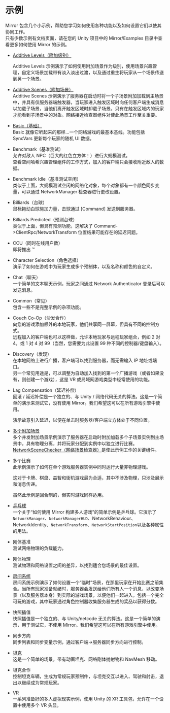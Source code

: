 # 示例

Mirror 包含几个小示例，帮助您学习如何使用各种功能以及如何设置它们以使其协同工作。\
只有少数示例有文档页面，请在您的 Unity 项目中的 Mirror/Examples 目录中查看更多如何使用 Mirror 的示例。

- [Additive Levels（附加级别）](additive-levels.md)

  &#x20;Additive Levels 示例演示了如何使用附加场景作为级别，使用场景兴趣管理，自定义场景加载带有淡入淡出过渡，以及通过重生将玩家从一个场景传送到另一个场景。

- [Additive Scenes（附加场景）](additive-scenes.md)\
  &#x20;Additive Scenes 示例演示了服务器在启动时将一个子场景附加加载到主场景中，并具有仅服务器端触发器，当玩家进入触发区域时向任何客户端生成消息以加载子场景，当他们离开触发区域时卸载子场景。只有在触发区域内的玩家才能看到子场景中的对象。网络接近检查器组件对使此场景工作至关重要。
- [Basic（基础）](basic.md)\
  &#x20;Basic 就像它听起来的那样...一个网络游戏的最基本基线。功能包括 SyncVars 更新每个玩家的随机 UI 数据。
- Benchmark（基准测试）\
  &#x20;允许对敌人 NPC（巨大的红色立方体！）进行大规模测试。\
  查看空间哈希兴趣管理组件的工作方式，加入的客户端只会接收附近敌人的数据。
- Benchmark Idle（基准测试空闲）\
  &#x20;类似于上面，大规模测试空闲的网络化对象，每个对象都有一个颜色同步变量，可以通过 NetworkManager 检查器进行更改设置。
- Billiards（台球）\
  &#x20;鼠标拖动白球施加力量，击球通过 \[Command] 发送到服务器。
- Billiards Predicted（预测台球）\
  &#x20;类似于上面，但具有预测功能，这解决了 Command->ClientRpc/NetworkTransform 位置结果可能存在的延迟问题。
- CCU（同时在线用户数）\
  &#x20;即将推出 ™&#x20;
- Character Selection（角色选择）\
  &#x20;演示了如何在游戏中为玩家生成多个预制体，以及名称和颜色的自定义。
- Chat（聊天）\
  &#x20;一个简单的文本聊天示例，玩家之间通过 Network Authenticator 登录后可以发送消息。
- Common（常见）\
  &#x20;包含一些不是完整示例的杂项功能。
- Couch Co-Op（沙发合作）\
  &#x20;向您的游戏添加额外的本地玩家，他们共享同一屏幕，但具有不同的控制方式。\
  远程加入的客户端也可以这样做，允许本地玩家与远程玩家组合，例如 2 对 4，或 1 对 4 对 99（当然，您需要为此设置 99 种不同的控制器/键盘输入）。
- Discovery（发现）\
  &#x20;在本地网络上进行广播，客户端可以找到服务器，而无需输入 IP 地址或端口。\
  另一个常见用途是，可以调整为自动加入找到的第一个广播游戏（或者如果没有，则创建一个游戏），这是 VR 或局域网游戏类型中经常使用的功能。&#x20;
- Lag Compensation（延迟补偿）\
  &#x20;回滚 / 延迟补偿是一个独立的、与 Unity / 网络代码无关的算法。这是一个简单的演示来测试它，没有使用 Mirror。我们希望这可以在所有游戏引擎中使用。

  演示故意引入延迟，以便在单击时服务器/客户端立方体处于不同位置。

- [多个附加场景](multiple-additive-scenes.md)\
  &#x20;多个并发附加场景示例演示了服务器在启动时附加加载多个子场景实例到主场景中，具有物理分离，并将玩家分配到实例中以独立进行比赛。[NetworkSceneChecker（网络场景检查器）](../components/deprecated/network-scene-checker.md)是使此示例工作的关键组件。
- 多个比赛\
  &#x20;此示例演示了如何在单个游戏服务器实例中同时运行大量非物理游戏。

  这对于卡牌、棋盘、益智和街机游戏最为合适，其中不涉及物理，只涉及展示和消息传递。

  虽然此示例是回合制的，但实时游戏同样适用。

- [乒乓球](pong.md)\
  &#x20;一个关于“如何使用 Mirror 构建多人游戏”的简单示例是乒乓球。它演示了`NetworkManager`、`NetworkManagerHUD`、NetworkBehaviour、NetworkIdentity、`NetworkTransform`、`NetworkStartPosition`以及各种属性的用法。
- 刚体基准\
  &#x20;测试网络物理的负载能力。
- 刚体物理\
  &#x20;测试物理和网络设置之间的差异，以找到适合您场景的最佳设置。
- [房间系统](room.md)\
  &#x20;房间系统示例演示了如何设置一个“临时”场景，在那里玩家在开始比赛之前集合。当所有玩家准备就绪时，服务器会发送给他们所有人一个消息，以改变场景（以及服务器本身）到实际的游戏场景，以便他们一起进入。包括一个完全可玩的游戏，其中玩家通过角色控制器收集服务器生成的奖品以获得分数。
- 快照插值\
  &#x20;快照插值是一个独立的、与 Unity/netcode 无关的算法。这是一个简单的演示，用于测试它，不使用 Mirror。我们希望这可以在所有游戏引擎中使用。
- 同步方向\
  &#x20;同步列表和同步变量示例，通过客户端->服务器同步方向进行控制。
- [坦克](tanks.md)\
  &#x20;这是一个简单的场景，带有动画坦克、网络刚体抛射物和 NavMesh 移动。
- 坦克合作\
  &#x20;控制坦克车辆，生成为常规玩家预制件，与坦克交互以进入、驾驶和射击，退出以继续成为常规玩家。
- VR\
  &#x20;一系列准备好的多人虚拟现实示例，使用 Unity 的 XR 工具包，允许在一个设置中使用多个 VR 头显。&#x20;

